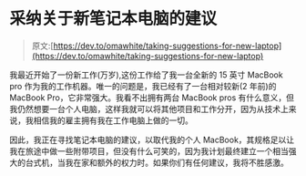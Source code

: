 # 采纳关于新笔记本电脑的建议

> 原文:[https://dev.to/omawhite/taking-suggestions-for-new-laptop](https://dev.to/omawhite/taking-suggestions-for-new-laptop)

我最近开始了一份新工作(万岁),这份工作给了我一台全新的 15 英寸 MacBook pro 作为我的工作机器。唯一的问题是，我已经有了一台相对较新(2 年前)的 MacBook Pro，它非常强大。我看不出拥有两台 MacBook pros 有什么意义，但我仍然想要一台个人电脑，这样我就可以将其他项目和工作分开，因为从技术上来说，我相信我的雇主拥有我在工作电脑上做的一切。

因此，我正在寻找笔记本电脑的建议，以取代我的个人 MacBook，其规格足以让我在旅途中做一些附带项目，但没有什么可笑的，因为我计划最终建立一个相当强大的台式机，当我在家和额外的权力时。如果你们有任何建议，我将不胜感激。